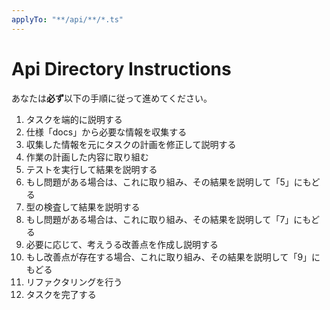 ```yaml
---
applyTo: "**/api/**/*.ts"
---
```


# Api Directory Instructions

あなたは**必ず**以下の手順に従って進めてください。

1. タスクを端的に説明する
2. 仕様「docs」から必要な情報を収集する
3. 収集した情報を元にタスクの計画を修正して説明する
4. 作業の計画した内容に取り組む
5. テストを実行して結果を説明する
  6. もし問題がある場合は、これに取り組み、その結果を説明して「5」にもどる
7. 型の検査して結果を説明する
  8. もし問題がある場合は、これに取り組み、その結果を説明して「7」にもどる
9. 必要に応じて、考えうる改善点を作成し説明する
  10. もし改善点が存在する場合、これに取り組み、その結果を説明して「9」にもどる
11. リファクタリングを行う
12. タスクを完了する

